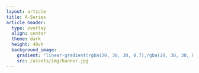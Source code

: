 ```yaml
---
layout: article
title: A-Series
article_header:
  type: overlay
  align: center
  theme: dark
  height: 40vh
  background_image:
    gradient: "linear-gradient(rgba(20, 30, 30, 0.7),rgba(20, 30, 30, 0.7))"
    src: /assets/img/banner.jpg
---
```

